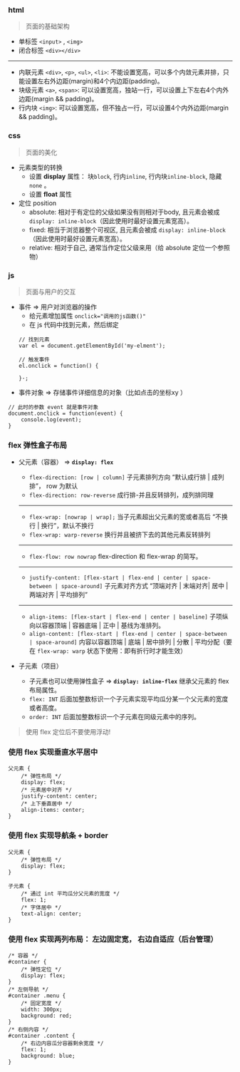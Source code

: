 ### html
> 页面的基础架构

* 单标签 `<input>` , `<img>`
* 闭合标签 `<div></div>`
------------------------------------------
* 内联元素 `<div>`, `<p>`, `<ul>`, `<li>`: 不能设置宽高，可以多个内敛元素并排，只能设置左右外边距(margin)和4个内边距(padding)。
* 块级元素 `<a>`, `<span>`: 可以设置宽高，独站一行，可以设置上下左右4个内外边距(margin && padding)。
* 行内块 `<img>`: 可以设置宽高，但不独占一行，可以设置4个内外边距(margin && padding)。
### css
> 页面的美化

* 元素类型的转换
    * 设置 **display** 属性： 块`block`, 行内`inline`, 行内块`inline-block`, 隐藏`none` 。
    * 设置 **float** 属性
* 定位 position
    * absolute: 相对于有定位的父级如果没有则相对于body, 且元素会被成 `display: inline-block`（因此使用时最好设置元素宽高）。
    * fixed: 相当于浏览器整个可视区,  且元素会被成 `display: inline-block`（因此使用时最好设置元素宽高）。
    * relative: 相对于自己, 通常当作定位父级来用（给 absolute 定位一个参照物）
### js
> 页面与用户的交互
* 事件 => 用户对浏览器的操作
    * 给元素增加属性 `onclick="调用的js函数()"`
    * 在 js 代码中找到元素，然后绑定
    ```
    // 找到元素
    var el = document.getElementById('my-elment');
    
    // 触发事件
    el.onclick = function() {

    }·;
    ```
* 事件对象 => 存储事件详细信息的对象（比如点击的坐标xy ）
```
// 此时的参数 event 就是事件对象
document.onclick = function(event) {
    console.log(event);
}
```

### flex 弹性盒子布局
* 父元素（容器） => **`display: flex`**
    * `flex-direction: [row | column]` 子元素排列方向 “默认成行排 | 成列排”， row 为默认
    * `flex-direction: row-reverse` 成行排-并且反转排列，成列排同理
    ----------------------------------------------------------------
    * `flex-wrap: [nowrap | wrap];` 当子元素超出父元素的宽或者高后 “不换行 | 换行”，默认不换行
    * `flex-wrap: warp-reverse` 换行并且被挤下去的其他元素反转排列
    ----------------------------------------------------------------
    * `flex-flow: row nowrap` flex-direction 和 flex-wrap 的简写。
    ----------------------------------------------------------------
    * `justify-content: [flex-start | flex-end | center | space-between | space-around]` 子元素对齐方式 “顶端对齐 | 末端对齐| 居中 | 两端对齐 | 平均排列”
    ----------------------------------------------------------------
    * `align-items: [flex-start | flex-end | center | baseline]` 子项纵向以容器顶端 | 容器底端 | 正中 | 基线为准排列。
    * `align-content: [flex-start | flex-end | center | space-between | space-around]` 内容以容器顶端 | 底端 | 居中排列 | 分散 | 平均分配（要在 `flex-wrap: warp` 状态下使用：即有折行时才能生效）

* 子元素（项目）
    * 子元素也可以使用弹性盒子 => **`display: inline-flex`** 继承父元素的 flex 布局属性。
    * `flex: INT` 后面加整数标识一个子元素实现平均瓜分某一个父元素的宽度或者高度。
    * `order: INT` 后面加整数标识一个子元素在同级元素中的序列。
> 使用 flex 定位后不要使用浮动!

### 使用 flex 实现垂直水平居中
```
父元素 {
    /* 弹性布局 */
    display: flex;
    /* 元素居中对齐 */
    justify-content: center;
    /* 上下垂直居中 */
    align-items: center;
}
```

### 使用 flex 实现导航条 + border
```
父元素 {
    /* 弹性布局 */
    display: flex;
}

子元素 {
    /* 通过 int 平均瓜分父元素的宽度 */
    flex: 1;
    /* 字体居中 */
    text-align: center;
}
```

### 使用 flex 实现两列布局： 左边固定宽， 右边自适应（后台管理）
```
/* 容器 */
#container {
    /* 弹性定位 */
    display: flex;
}
/* 左侧导航 */
#container .menu {
    /* 固定宽度 */
    width: 300px;
    background: red;
}
/* 右侧内容 */
#container .content {
    /* 右边内容瓜分容器剩余宽度 */
    flex: 1;
    background: blue;
}
```

